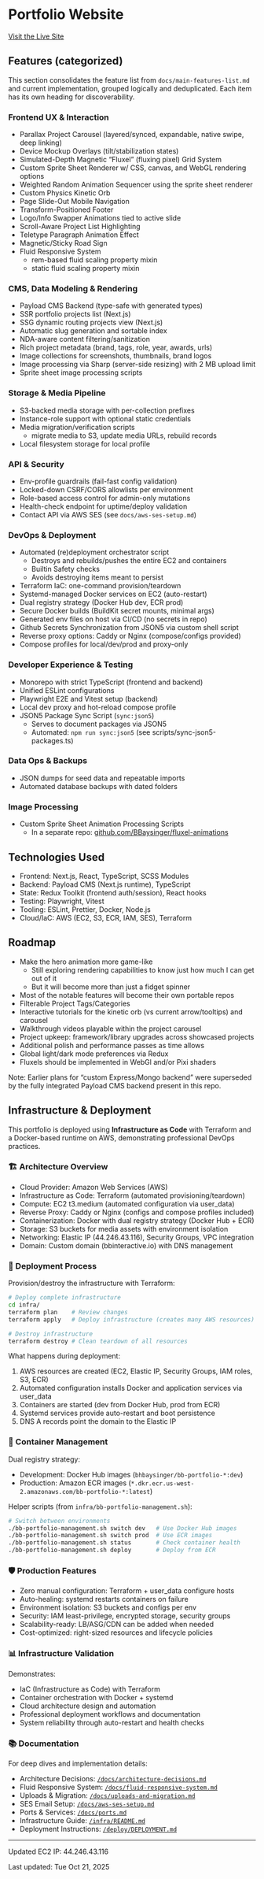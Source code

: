 # Portfolio Website

[Visit the Live Site](https://bbinteractive.io)

## Features (categorized)

This section consolidates the feature list from `docs/main-features-list.md` and current implementation, grouped logically and deduplicated. Each item has its own heading for discoverability.

### Frontend UX & Interaction

- Parallax Project Carousel (layered/synced, expandable, native swipe, deep linking)
- Device Mockup Overlays (tilt/stabilization states)
- Simulated-Depth Magnetic “Fluxel” (fluxing pixel) Grid System
- Custom Sprite Sheet Renderer w/ CSS, canvas, and WebGL rendering options
- Weighted Random Animation Sequencer using the sprite sheet renderer
- Custom Physics Kinetic Orb
- Page Slide-Out Mobile Navigation
- Transform-Positioned Footer
- Logo/Info Swapper Animations tied to active slide
- Scroll-Aware Project List Highlighting
- Teletype Paragraph Animation Effect
- Magnetic/Sticky Road Sign
- Fluid Responsive System
  - rem-based fluid scaling property mixin
  - static fluid scaling property mixin

### CMS, Data Modeling & Rendering

- Payload CMS Backend (type-safe with generated types)
- SSR portfolio projects list (Next.js)
- SSG dynamic routing projects view (Next.js)
- Automatic slug generation and sortable index
- NDA-aware content filtering/sanitization
- Rich project metadata (brand, tags, role, year, awards, urls)
- Image collections for screenshots, thumbnails, brand logos
- Image processing via Sharp (server-side resizing) with 2 MB upload limit
- Sprite sheet image processing scripts

### Storage & Media Pipeline

- S3-backed media storage with per-collection prefixes
- Instance-role support with optional static credentials
- Media migration/verification scripts
  - migrate media to S3, update media URLs, rebuild records
- Local filesystem storage for local profile

### API & Security

- Env-profile guardrails (fail-fast config validation)
- Locked-down CSRF/CORS allowlists per environment
- Role-based access control for admin-only mutations
- Health-check endpoint for uptime/deploy validation
- Contact API via AWS SES (see `docs/aws-ses-setup.md`)

### DevOps & Deployment

- Automated (re)deployment orchestrator script
  - Destroys and rebuilds/pushes the entire EC2 and containers
  - Builtin Safety checks
  - Avoids destroying items meant to persist
- Terraform IaC: one-command provision/teardown
- Systemd-managed Docker services on EC2 (auto-restart)
- Dual registry strategy (Docker Hub dev, ECR prod)
- Secure Docker builds (BuildKit secret mounts, minimal args)
- Generated env files on host via CI/CD (no secrets in repo)
- Github Secrets Synchronization from JSON5 via custom shell script
- Reverse proxy options: Caddy or Nginx (compose/configs provided)
- Compose profiles for local/dev/prod and proxy-only

### Developer Experience & Testing

- Monorepo with strict TypeScript (frontend and backend)
- Unified ESLint configurations
- Playwright E2E and Vitest setup (backend)
- Local dev proxy and hot-reload compose profile
- JSON5 Package Sync Script (`sync:json5`)
  - Serves to document packages via JSON5
  - Automated: `npm run sync:json5` (see scripts/sync-json5-packages.ts)

### Data Ops & Backups

- JSON dumps for seed data and repeatable imports
- Automated database backups with dated folders

### Image Processing

- Custom Sprite Sheet Animation Processing Scripts
  - In a separate repo: [github.com/BBaysinger/fluxel-animations](https://github.com/BBaysinger/fluxel-animations)

## Technologies Used

- Frontend: Next.js, React, TypeScript, SCSS Modules
- Backend: Payload CMS (Next.js runtime), TypeScript
- State: Redux Toolkit (frontend auth/session), React hooks
- Testing: Playwright, Vitest
- Tooling: ESLint, Prettier, Docker, Node.js
- Cloud/IaC: AWS (EC2, S3, ECR, IAM, SES), Terraform

## Roadmap

- Make the hero animation more game-like
  - Still exploring rendering capabilities to know just how much I can get out of it
  - But it will become more than just a fidget spinner
- Most of the notable features will become their own portable repos
- Filterable Project Tags/Categories
- Interactive tutorials for the kinetic orb (vs current arrow/tooltips) and carousel
- Walkthrough videos playable within the project carousel
- Project upkeep: framework/library upgrades across showcased projects
- Additional polish and performance passes as time allows
- Global light/dark mode preferences via Redux
- Fluxels should be implemented in WebGl and/or Pixi shaders

Note: Earlier plans for “custom Express/Mongo backend” were superseded by the fully integrated Payload CMS backend present in this repo.

## Infrastructure & Deployment

This portfolio is deployed using **Infrastructure as Code** with Terraform and a Docker-based runtime on AWS, demonstrating professional DevOps practices.

### 🏗️ Architecture Overview

- Cloud Provider: Amazon Web Services (AWS)
- Infrastructure as Code: Terraform (automated provisioning/teardown)
- Compute: EC2 t3.medium (automated configuration via user_data)
- Reverse Proxy: Caddy or Nginx (configs and compose profiles included)
- Containerization: Docker with dual registry strategy (Docker Hub + ECR)
- Storage: S3 buckets for media assets with environment isolation
- Networking: Elastic IP (44.246.43.116), Security Groups, VPC integration
- Domain: Custom domain (bbinteractive.io) with DNS management

### 🚀 Deployment Process

Provision/destroy the infrastructure with Terraform:

```bash
# Deploy complete infrastructure
cd infra/
terraform plan    # Review changes
terraform apply   # Deploy infrastructure (creates many AWS resources)

# Destroy infrastructure
terraform destroy # Clean teardown of all resources
```

What happens during deployment:

1. AWS resources are created (EC2, Elastic IP, Security Groups, IAM roles, S3, ECR)
2. Automated configuration installs Docker and application services via user_data
3. Containers are started (dev from Docker Hub, prod from ECR)
4. Systemd services provide auto-restart and boot persistence
5. DNS A records point the domain to the Elastic IP

### 🔄 Container Management

Dual registry strategy:

- Development: Docker Hub images (`bhbaysinger/bb-portfolio-*:dev`)
- Production: Amazon ECR images (`*.dkr.ecr.us-west-2.amazonaws.com/bb-portfolio-*:latest`)

Helper scripts (from `infra/bb-portfolio-management.sh`):

```bash
# Switch between environments
./bb-portfolio-management.sh switch dev   # Use Docker Hub images
./bb-portfolio-management.sh switch prod  # Use ECR images
./bb-portfolio-management.sh status       # Check container health
./bb-portfolio-management.sh deploy       # Deploy from ECR
```

### 🛡️ Production Features

- Zero manual configuration: Terraform + user_data configure hosts
- Auto-healing: systemd restarts containers on failure
- Environment isolation: S3 buckets and configs per env
- Security: IAM least-privilege, encrypted storage, security groups
- Scalability-ready: LB/ASG/CDN can be added when needed
- Cost-optimized: right-sized resources and lifecycle policies

### 📊 Infrastructure Validation

Demonstrates:

- IaC (Infrastructure as Code) with Terraform
- Container orchestration with Docker + systemd
- Cloud architecture design and automation
- Professional deployment workflows and documentation
- System reliability through auto-restart and health checks

### 📚 Documentation

For deep dives and implementation details:

- Architecture Decisions: [`/docs/architecture-decisions.md`](./docs/architecture-decisions.md)
- Fluid Responsive System: [`/docs/fluid-responsive-system.md`](./docs/fluid-responsive-system.md)
- Uploads & Migration: [`/docs/uploads-and-migration.md`](./docs/uploads-and-migration.md)
- SES Email Setup: [`/docs/aws-ses-setup.md`](./docs/aws-ses-setup.md)
- Ports & Services: [`/docs/ports.md`](./docs/ports.md)
- Infrastructure Guide: [`/infra/README.md`](./infra/README.md)
- Deployment Instructions: [`/deploy/DEPLOYMENT.md`](./deploy/DEPLOYMENT.md)

---

Updated EC2 IP: 44.246.43.116

Last updated: Tue Oct 21, 2025
